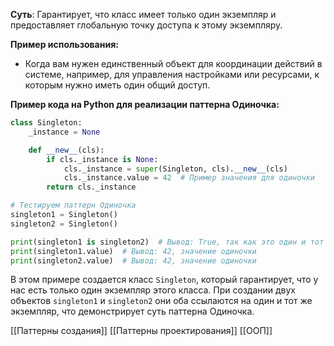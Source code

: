 **Суть**: Гарантирует, что класс имеет только один экземпляр и предоставляет глобальную точку доступа к этому экземпляру.

**Пример использования:**

- Когда вам нужен единственный объект для координации действий в системе, например, для управления настройками или ресурсами, к которым нужно иметь один общий доступ.

**Пример кода на Python для реализации паттерна Одиночка:**
```python
class Singleton:
    _instance = None

    def __new__(cls):
        if cls._instance is None:
            cls._instance = super(Singleton, cls).__new__(cls)
            cls._instance.value = 42  # Пример значения для одиночки
        return cls._instance

# Тестируем паттерн Одиночка
singleton1 = Singleton()
singleton2 = Singleton()

print(singleton1 is singleton2)  # Вывод: True, так как это один и тот же экземпляр
print(singleton1.value)  # Вывод: 42, значение одиночки
print(singleton2.value)  # Вывод: 42, значение одиночки

```

В этом примере создается класс `Singleton`, который гарантирует, что у нас есть только один экземпляр этого класса. При создании двух объектов `singleton1` и `singleton2` они оба ссылаются на один и тот же экземпляр, что демонстрирует суть паттерна Одиночка.

[[Паттерны создания]]
[[Паттерны проектирования]]
[[ООП]]